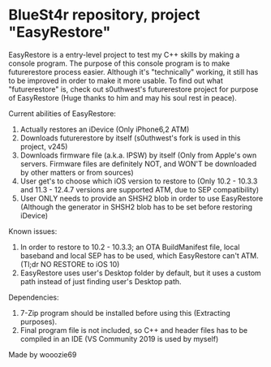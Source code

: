 # BlueSt4r repository, project "EasyRestore"

EasyRestore is a entry-level project to test my C++ skills by making a console program.
The purpose of this console program is to make futurerestore process easier. 
Although it's "technically" working, it still has to be improved in order to make it more usable.
To find out what "futurerestore" is, check out s0uthwest's futurerestore project for purpose of EasyRestore (Huge thanks to him and may his soul rest in peace).

Current abilities of EasyRestore:
  1. Actually restores an iDevice (Only iPhone6,2 ATM)
  2. Downloads futurerestore by itself (s0uthwest's fork is used in this project, v245)
  3. Downloads firmware file (a.k.a. IPSW) by itself (Only from Apple's own servers. Firmware files are definitely NOT, and WON'T be downloaded by other matters or from sources)
  4. User get's to choose which iOS version to restore to (Only 10.2 - 10.3.3 and 11.3 - 12.4.7 versions are supported ATM, due to SEP compatibility)
  5. User ONLY needs to provide an SHSH2 blob in order to use EasyRestore (Although the generator in SHSH2 blob has to be set before restoring iDevice)

Known issues:
  1. In order to restore to 10.2 - 10.3.3; an OTA BuildManifest file, local baseband and local SEP has to be used, which EasyRestore can't ATM. (Tl;dr NO RESTORE to iOS 10)
  2. EasyRestore uses user's Desktop folder by default, but it uses a custom path instead of just finding user's Desktop path.

Dependencies:
  1. 7-Zip program should be installed before using this (Extracting purposes).
  2. Final program file is not included, so C++ and header files has to be compiled in an IDE (VS Community 2019 is used by myself)
  
Made by wooozie69  
